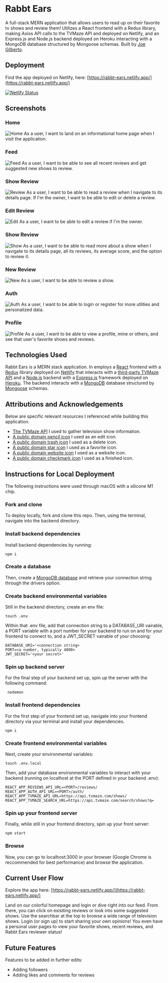 # Rabbt Ears
A full-stack MERN application that allows users to read up on their favorite tv shows and review them!  Utilizes a React frontend with a Redux library, making Axios API calls to the TVMaze API and deployed on Netlify, and an Express.js and Node.js backend deployed on Heroku interacting with a MongoDB database structured by Mongoose schemas.  Built by [Joe Gilberto](https://joekgilberto.com/).

## Deployment
Find the app deployed on Netlify, here: [https://rabbt-ears.netlify.app/](https://rabbt-ears.netlify.app/)

[![Netlify Status](https://api.netlify.com/api/v1/badges/159fdf37-7c08-4a8d-8116-d9986da018f4/deploy-status)](https://app.netlify.com/sites/rabbt-ears/deploys)

## Screenshots
### Home
![Home](lib/images/home.png)
As a user, I want to land on an informational home page when I visit the application.

### Feed
![Feed](lib/images/feed.png)
As a user, I want to be able to see all recent reviews and get suggested new shows to review. 

### Show Review
![Review](lib/images/review.png)
As a user, I want to be able to read a review when I navigate to its details page.  If I'm the owner, I want to be able to edit or delete a review.

### Edit Review
![Edit](lib/images/edit.png)
As a user, I want to be able to edit a review if I'm the owner.

### Show Review
![Show](lib/images/show.png)
As a user, I want to be able to read more about a show when I navigate to its details page, all its reviews, its average score, and the option to review it.

### New Review
![New](lib/images/new.png)
As a user, I want to be able to review a show.

### Auth
![Auth](lib/images/auth.png)
As a user, I want to be able to login or register for more utlities and personalized data.

### Profile
![Profile](lib/images/profile.png)
As a user, I want to be able to view a profile, mine or others, and see that user's favorite shows and reviews.


## Technologies Used

Rabbt Ears is a MERN stack application.  In employs a [React](https://react.dev/) frontend with a [Redux](https://redux.js.org/) library deployed on [Netlify](https://www.netlify.com/) that interacts with a [third-party TVMaze API](https://www.tvmaze.com/api/) and a [Node.js](https://nodejs.org/en) backend with a [Express.js](https://expressjs.com/) framework deployed on [Heroku](https://www.heroku.com/).  The backend interacts with a [MongoDB](https://www.mongodb.com/) database structured by [Mongoose](https://mongoosejs.com/) schemas.

## Attributions and Acknowledgements
Below are specific relevant resources I referenced while building this application.

- [The TVMaze API](https://www.tvmaze.com/api/) I used to gather television show information.
- [A public domain pencil icon](https://commons.wikimedia.org/wiki/File:Pencil_-_The_Noun_Project.svg) I used as an edit icon.
- [A public domain trash icon](https://commons.wikimedia.org/wiki/File:Trash_(89060)_-_The_Noun_Project.svg) I used as a delete icon.
- [A public domain star icon](https://commons.wikimedia.org/wiki/File:Star-front-premium.png) I used as a favorite icon.
- [A public domain website icon](https://commons.wikimedia.org/wiki/File:Noun_Project_website_icon_3077870.svg) I used as a website icon.
- [A public domain checkmark icon](https://commons.wikimedia.org/wiki/File:Check_Mark_(89605)_-_The_Noun_Project.svg) I used as a finished icon.


## Instructions for Local Deployment
The following instructions were used through macOS with a silicone M1 chip.

### Fork and clone
To deploy locally, fork and clone this repo.  Then, using the terminal, navigate into the backend directory.

### Install backend dependencies
Install backend dependencies by running:
```
npm i
```

### Create a database
Then, create a [MongoDB database](https://www.mongodb.com/) and retrieve your connection string through the drivers option.

### Create backend environmental variables
Still in the backend directory, create an env file:
```
touch .env
```
Within that .env file, add that connection string to a DATABASE_URI vairable, a PORT variable with a port number for your backend to run on and for your frontend to connect to, and a JWT_SECRET vairable of your choosing:
```
DATABASE_URI='<connection string>
PORT=<a number, typically 4000>
JWT_SECRET='<your secret>'
```

### Spin up backend server
For the final step of your backend set up, spin up the server with the following command:
```
 nodemon
```

### Install frontend dependencies
For the first step of your frontend set up, navigate into your frontend directory via your terminal and install your dependencies.
```
npm i
```

### Create frontend environmental variables
Next, create your environmental variables:
```
touch .env.local
```
Then, add your database environmental variables to interact with your backend (running on localhost at the PORT defined in your backend .env):
```
REACT_APP_REVIEWS_API_URL=<PORT>/reviews/
REACT_APP_AUTH_API_URL=<PORT>/auth/
REACT_APP_TVMAZE_API_URL=https://api.tvmaze.com/shows/
REACT_APP_TVMAZE_SEARCH_URL=https://api.tvmaze.com/search/shows?q=
```

### Spin up your frontend server
Finally, while still in your frontend directory, spin up your front server:
```
npm start
```

### Browse
Now, you can go to localhost:3000 in your browser (Google Chrome is reccommended for best performance) and browse the application.


## Current User Flow
Explore the app here: [https://rabbt-ears.netlify.app/](https://rabbt-ears.netlify.app/)

Land on our colorful homepage and login or dive right into our feed.  From there, you can click on exisiting reviews or look into some suggested shows.  Use the searchbar at the top to browse a wide range of television shows.  Login (or sign up) to start sharing your own opinions!  You even have a personal user pages to view your favorite shows, recent reviews, and Rabbt Ears reviewer status!

## Future Features
Features to be added in further edits:
- Adding followers
- Adding likes and comments for reviews
